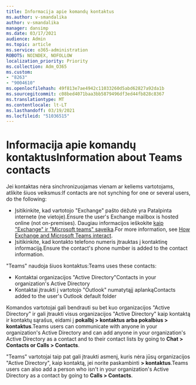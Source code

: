 ```yaml
---
title: Informacija apie komandų kontaktus
ms.author: v-smandalika
author: v-smandalika
manager: dansimp
ms.date: 03/17/2021
audience: Admin
ms.topic: article
ms.service: o365-administration
ROBOTS: NOINDEX, NOFOLLOW
localization_priority: Priority
ms.collection: Adm_O365
ms.custom:
- "8263"
- "9004610"
ms.openlocfilehash: 49f813e7ae4942c11033260d5abd62827a92da1b
ms.sourcegitcommit: c08bed4071baa3bb5879496df3ed44fb828c8367
ms.translationtype: MT
ms.contentlocale: lt-LT
ms.lasthandoff: 03/19/2021
ms.locfileid: "51036515"
---
```

# <a name="information-about-teams-contacts"></a><span data-ttu-id="d595c-102">Informacija apie komandų kontaktus</span><span class="sxs-lookup"><span data-stu-id="d595c-102">Information about Teams contacts</span></span>

<span data-ttu-id="d595c-103">Jei kontaktas nėra sinchronizuojamas vienam ar keliems vartotojams, atlikite šiuos veiksmus:</span><span class="sxs-lookup"><span data-stu-id="d595c-103">If contacts are not synching for one or several users, do the following:</span></span>
- <span data-ttu-id="d595c-104">Įsitikinkite, kad vartotojo "Exchange" pašto dėžutė yra Patalpinta internete (ne vietoje).</span><span class="sxs-lookup"><span data-stu-id="d595c-104">Ensure the user's Exchange mailbox is hosted online (not on-premises).</span></span> <span data-ttu-id="d595c-105">Daugiau informacijos ieškokite [kaip "Exchange" ir "Microsoft teams" sąveika](https://docs.microsoft.com/microsoftteams/exchange-teams-interact).</span><span class="sxs-lookup"><span data-stu-id="d595c-105">For more information, see [How Exchange and Microsoft Teams interact](https://docs.microsoft.com/microsoftteams/exchange-teams-interact).</span></span>
- <span data-ttu-id="d595c-106">Įsitikinkite, kad kontakto telefono numeris įtrauktas į kontaktinę informaciją.</span><span class="sxs-lookup"><span data-stu-id="d595c-106">Ensure the contact's phone number is added to the contact information.</span></span>

<span data-ttu-id="d595c-107">"Teams" naudoja šiuos kontaktus:</span><span class="sxs-lookup"><span data-stu-id="d595c-107">Teams uses these contacts:</span></span>

- <span data-ttu-id="d595c-108">Kontaktai organizacijos "Active Directory"</span><span class="sxs-lookup"><span data-stu-id="d595c-108">Contacts in your organization's Active Directory</span></span>
- <span data-ttu-id="d595c-109">Kontaktai įtraukti į vartotojo "Outlook" numatytąjį aplanką</span><span class="sxs-lookup"><span data-stu-id="d595c-109">Contacts added to the user's Outlook default folder</span></span>

<span data-ttu-id="d595c-110">Komandos vartotojai gali bendrauti su bet kuo organizacijos "Active Directory" ir gali įtraukti visus organizacijos "Active Directory" kaip kontaktą ir kontaktų sąrašus, eidami į **pokalbį > kontaktus arba pokalbius > kontaktus**.</span><span class="sxs-lookup"><span data-stu-id="d595c-110">Teams users can communicate with anyone in your organization's Active Directory and can add anyone in your organization's Active Directory as a contact and to their contact lists by going to **Chat > Contacts or Calls > Contacts**.</span></span>

<span data-ttu-id="d595c-111">"Teams" vartotojai taip pat gali įtraukti asmenį, kuris nėra jūsų organizacijos "Active Directory", kaip kontaktą, jei norite paskambinti **> kontaktus**.</span><span class="sxs-lookup"><span data-stu-id="d595c-111">Teams users can also add a person who isn't in your organization's Active Directory as a contact by going to **Calls > Contacts**.</span></span>


